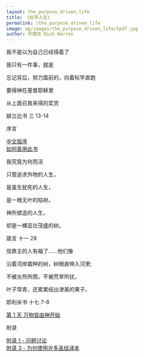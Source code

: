 ```yaml
---
layout: the_purpose_driven_life
title: 《标竿人生》
permalink: /the_purpose_driven_life
image: wg/images/the_purpose_driven_life/tpdf.jpg
author: 华理克 Rick Warren
---
```

<div class="center fs-18">
  <p>我不是以为自己已经得着了</P>
  <p>我只有一件事，就是</P>
  <p>忘记背后，努力面前的，向着标竿直跑</p>
  <p>要得神在基督耶稣里</p>
  <p>从上面召我来得的奖赏</p>
  <p class="sp-verse">腓立比书 三 13-14</p>
</div>


<p class="tpdf-h1">序言</p>

<div class="chapter"><i class="fas fa-book"></i><a href="/the_purpose_driven_life/preface">中文版序</a></div>
<div class="chapter"><i class="fas fa-book"></i><a href="/the_purpose_driven_life/getting_the_most">如何善用此书</a></div>

<p class="tpdf-h1">我究竟为何而活</p>
<div class="center fs-18">
  <p>只管追求外物的人生，</p>
  <p>是虽生犹死的人生，</p>
  <p>是一根无叶的枯树。</p>
  <p>神所塑造的人生，</P>
  <p>却是一棵茁壮茂盛的树。</P>
  <p class="sp-verse">箴言 十一 28</p>
</div>



<div class="center fs-18">
  <p>信靠主的人有福了……他们像</p>
  <p>沿着河岸裁种的树，树根直伸入河里;</p>
  <p>不被炎热所困，不被荒旱所扰，</P>
  <p>叶子常青，还累累结出津美的果子。</p>
  <p class="sp-verse">耶利米书 十七 7-8</p>
</div>


<div class="chapter"><i class="fas fa-book"></i><a href="/the_purpose_driven_life/day01">第 1 天 万物皆由神开始</a></div>

<p class="tpdf-h1">附录</p>
<div class="chapter"><i class="fas fa-book"></i><a href="/the_purpose_driven_life/appendix_3">附录 1 - 问题讨论</a></div>
<div class="chapter"><i class="fas fa-book"></i><a href="/the_purpose_driven_life/appendix_3">附录 3 - 为何使用许多圣经译本</a></div>
